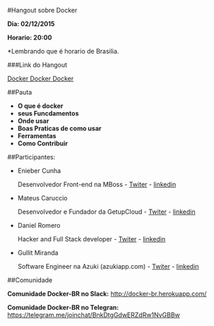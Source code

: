 #Hangout sobre Docker

**Dia:  02/12/2015**

**Horario: 20:00**

*Lembrando que é horario de Brasilia.

###Link do Hangout

[Docker Docker Docker](https://youtu.be/72pooknNLkA)

##Pauta

* **O que é docker**
* **seus Funcdamentos**
* **Onde usar**
* **Boas Praticas de como usar**
* **Ferramentas**
* **Como Contribuir**


##Participantes:

* Enieber Cunha
  
	Desenvolvedor Front-end na MBoss - [Twiter](https://twitter.com/enieber) -  [linkedin](https://br.linkedin.com/in/enieber-cunha-91ab72a6)

* Mateus Caruccio
      
	Desenvolvedor e Fundador da GetupCloud - [Twiter](https://twitter.com/MateusCaruccio) -  [linkedin](https://br.linkedin.com/in/mateus-caruccio-55a15113)


* Daniel Romero
          
	Hacker and Full Stack developer - [Twiter](https://twitter.com/infoslack) - [linkedin](https://www.linkedin.com/in/infoslack)


* Gullit Miranda
	
	Software Engineer na Azuki (azukiapp.com) - [Twiter](https://twitter.com/GullitMiranda) - [linkedin](https://www.linkedin.com/in/gullitmiranda)


##Comunidade

**Comunidade Docker-BR no Slack:** http://docker-br.herokuapp.com/

**Comunidade Docker-BR no Telegran:** https://telegram.me/joinchat/BnkDtgGdwERZdRw1NvGBBw

